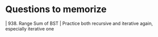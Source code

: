# Questions to memorize
| 938. Range Sum of BST | Practice both recursive and iterative again, especially iterative one
